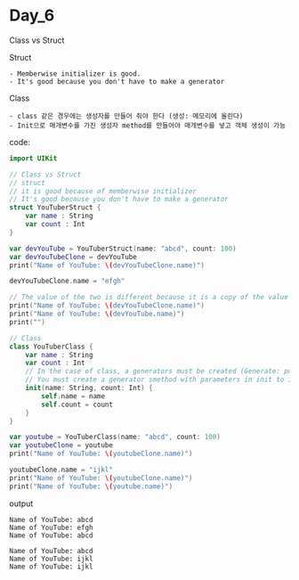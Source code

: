 # Day_6

 Class vs Struct

 Struct

    - Memberwise initializer is good.  
    - It's good because you don't have to make a generator

 Class

    - class 같은 경우에는 생성자를 만들어 줘야 한다 (생성: 메모리에 올린다)
    - Init으로 매개변수를 가진 생성자 method를 만들어야 매개변수를 넣고 객체 생성이 가능

 code:
```swift
import UIKit

// Class vs Struct
// struct
// it is good because of memberwise initializer
// It's good because you don't have to make a generator
struct YouTuberStruct {
    var name : String
    var count : Int
}

var devYouTube = YouTuberStruct(name: "abcd", count: 100)
var devYouTubeClone = devYouTube
print("Name of YouTube: \(devYouTubeClone.name)")

devYouTubeClone.name = "efgh"

// The value of the two is different because it is a copy of the value
print("Name of YouTube: \(devYouTubeClone.name)")
print("Name of YouTube: \(devYouTube.name)")
print("")

// Class
class YouTuberClass {
    var name : String
    var count : Int
    // In the case of class, a generators must be created (Generate: put in memory)
    // You must create a generator smethod with parameters in init to insert parameters and create objects
    init(name: String, count: Int) {
        self.name = name
        self.count = count
    }
}

var youtube = YouTuberClass(name: "abcd", count: 100)
var youtubeClone = youtube
print("Name of YouTube: \(youtubeClone.name)")

youtubeClone.name = "ijkl"
print("Name of YouTube: \(youtubeClone.name)")
print("Name of YouTube: \(youtube.name)")
```

 output
```
Name of YouTube: abcd
Name of YouTube: efgh
Name of YouTube: abcd

Name of YouTube: abcd
Name of YouTube: ijkl
Name of YouTube: ijkl

```
